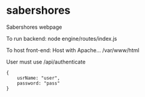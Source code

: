 # sabershores
Sabershores webpage

To run backend:
node engine/routes/index.js

To host front-end:
Host with Apache...
/var/www/html

User must use /api/authenticate
```
{
    usrName: "user",
    password: "pass"
}
```